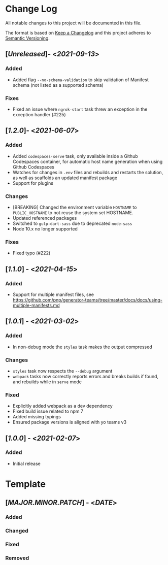 # Change Log

All notable changes to this project will be documented in this file.

The format is based on [Keep a Changelog](http://keepachangelog.com/)
and this project adheres to [Semantic Versioning](http://semver.org/).

## [*Unreleased*]- <*2021-09-13*>

### Added

* Added flag `--no-schema-validation` to skip validation of Manifest schema (not listed as a supported schema)

### Fixes

* Fixed an issue where `ngrok-start` task threw an exception in the exception handler (#225)

## [*1.2.0*]- <*2021-06-07*>

### Added

* Added `codespaces-serve` task, only available inside a Github Codespaces container, for automatic host name generation when using Github Codespaces
* Watches for changes in `.env` files and rebuilds and restarts the solution, as well as scaffolds an updated manifest package
* Support for plugins

### Changes

* [BREAKING] Changed the environment variable `HOSTNAME` to `PUBLIC_HOSTNAME` to not reuse the system set HOSTNAME.
* Updated referenced packages
* Switched to `gulp-dart-sass` due to deprecated `node-sass`
* Node 10.x no longer supported

### Fixes

* Fixed typo (#222)

## [*1.1.0*] - <*2021-04-15*>

### Added

* Support for multiple manifest files, see https://github.com/pnp/generator-teams/tree/master/docs/docs/using-multiple-manifests.md

## [*1.0.1*] - <*2021-03-02*>

### Added

* In non-debug mode the `styles` task makes the output compressed

### Changes

* `styles` task now respects the `--debug` argument
* `webpack` tasks now correctly reports errors and breaks builds if found, and rebuilds while in `serve` mode

### Fixed

* Explicitly added webpack as a dev dependency
* Fixed build issue related to npm 7
* Added missing typings
* Ensured package versions is aligned with yo teams v3

## [*1.0.0*] - <*2021-02-07*>

### Added

* Initial release

# Template
## [*MAJOR.MINOR.PATCH*] - <*DATE*>
### Added
### Changed
### Fixed
### Removed
